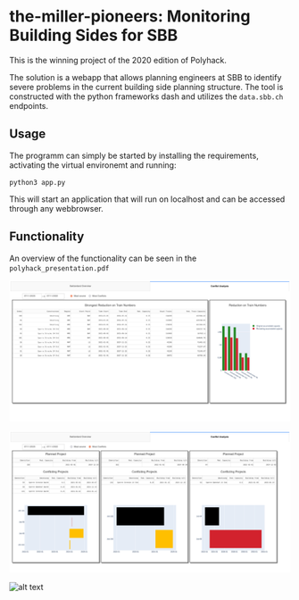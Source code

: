 # the-miller-pioneers: Monitoring Building Sides for SBB

This is the winning project of the 2020 edition of Polyhack. 

The solution is a webapp that allows planning engineers at SBB to identify severe problems in the current building side planning structure. The tool is constructed with the python frameworks dash and utilizes the `data.sbb.ch` endpoints.


## Usage
The programm can simply be started by installing the requirements, activating the virtual environemt and running:

```shell
python3 app.py
```

This will start an application that will run on localhost and can be accessed through any webbrowser. 

## Functionality
An overview of the functionality can be seen in the `polyhack_presentation.pdf`

![alt text](https://github.com/VincBar/the-miller-pioneers/blob/master/images/SBB_Bottleneck_1.png)

![alt text](https://github.com/VincBar/the-miller-pioneers/blob/master/images/SBB_Bottelneck_2.png)

![alt text](https://github.com/VincBar/the-miller-pioneers/blob/master/images/SBB_Bottleneck_3.png)

